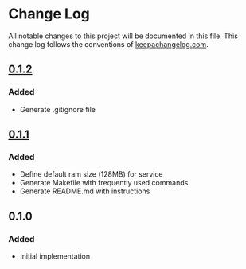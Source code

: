 # Change Log
All notable changes to this project will be documented in this file. This change log follows the conventions of [keepachangelog.com](http://keepachangelog.com/).


## [0.1.2]
### Added
- Generate .gitignore file

## [0.1.1]
### Added
- Define default ram size (128MB) for service
- Generate Makefile with frequently used commands
- Generate README.md with instructions

## 0.1.0
### Added
- Initial implementation

[Unreleased]: https://github.com/hiteshjasani/jasani-serverless-lumo-template/compare/v0.1.2...HEAD
[0.1.2]: https://github.com/hiteshjasani/jasani-serverless-lumo-template/compare/v0.1.1...v0.1.2
[0.1.1]: https://github.com/hiteshjasani/jasani-serverless-lumo-template/compare/v0.1.0...v0.1.1
